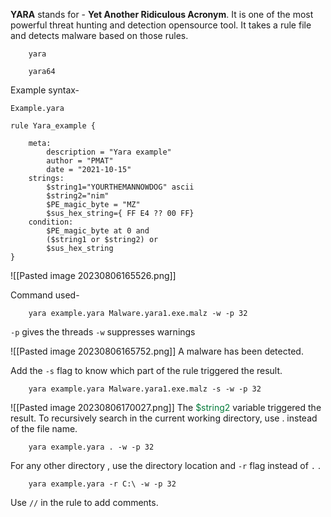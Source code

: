 
**YARA** stands for - **Yet Another Ridiculous Acronym**. It is one of the most powerful threat hunting and detection opensource tool. It takes a rule file and detects malware based on those rules.

		yara

		yara64

Example syntax-

`Example.yara`
```
rule Yara_example { 

	meta:
		description = "Yara example"
		author = "PMAT"
		date = "2021-10-15"
	strings:
		$string1="YOURTHEMANNOWDOG" ascii
		$string2="nim"
		$PE_magic_byte = "MZ"
		$sus_hex_string={ FF E4 ?? 00 FF}
	condition:
		$PE_magic_byte at 0 and
		($string1 or $string2) or
		$sus_hex_string
}
```
![[Pasted image 20230806165526.png]]

Command used-

		yara example.yara Malware.yara1.exe.malz -w -p 32

`-p` gives the threads
`-w` suppresses warnings

![[Pasted image 20230806165752.png]]
A malware has been detected.

Add the `-s` flag to know which part of the rule triggered the result.

		yara example.yara Malware.yara1.exe.malz -s -w -p 32

![[Pasted image 20230806170027.png]]
The <span style="color:#047c3a">$string2</span> variable triggered the result.
To recursively search in the current working directory, use . instead of the file name.

		yara example.yara . -w -p 32

For any other directory , use the directory location and `-r` flag instead of `.` .

		yara example.yara -r C:\ -w -p 32

Use `//` in the rule to add comments.
